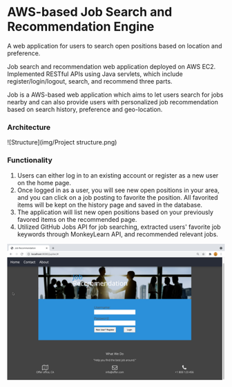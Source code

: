 # AWS-based Job Search and Recommendation Engine

A web application for users to search open positions based on location and preference.

Job search and recommendation web application deployed on AWS EC2. Implemented RESTful APIs using Java servlets, which include register/login/logout, search, and recommend three parts.

Job is a AWS-based web application which aims to let users search for jobs nearby and can also provide users with personalized job recommendation based on search history, preference and geo-location.



### Architecture





![Structure](img/Project structure.png)



### Functionality

1. Users can either log in to an existing account or register as a new user on the home page.
2. Once logged in as a user, you will see new open positions in your area, and you can click on a job posting to favorite the position. All favorited items will be kept on the history page and saved in the database.
3. The application will list new open positions based on your previously favored items on the recommended page.
4. Utilized GitHub Jobs API for job searching,  extracted users' favorite job keywords through MonkeyLearn API, and recommended relevant jobs.

![Login](img/Login.png)

